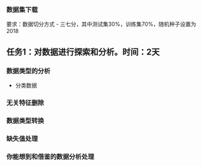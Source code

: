 ### 数据集下载

要求：数据切分方式 - 三七分，其中测试集30%，训练集70%，随机种子设置为2018

## 任务1：对数据进行探索和分析。时间：2天

### 数据类型的分析
* 分类数据
### 无关特征删除

### 数据类型转换

### 缺失值处理

### 你能想到和借鉴的数据分析处理
